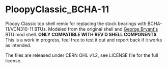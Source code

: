 # PloopyClassic_BCHA-11
Ploopy Classic top shell remix for replacing the stock bearings with BCHA-11/VCN310-11 BTUs. Modeled from the original shell and [George Bryant's](https://github.com/gbrnt) BTU mod shell.
**ONLY COMPATIBLE WITH REV D SHELL COMPONENTS**
This is a work in progress, feel free to test it out and report back if it works as intended.

The files are released under CERN OHL v1.2, see LICENSE file for the full license.
